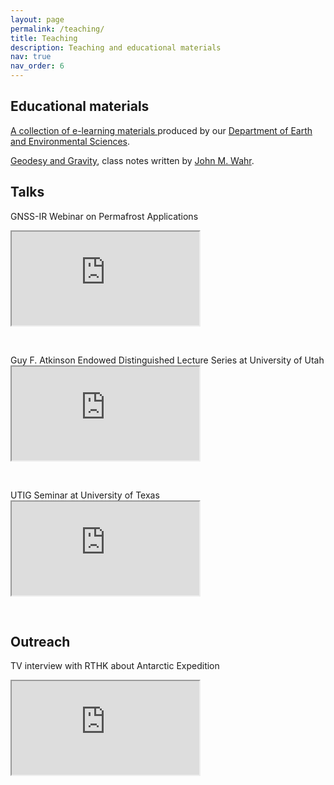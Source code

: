```yaml
---
layout: page
permalink: /teaching/
title: Teaching
description: Teaching and educational materials
nav: true
nav_order: 6
---
```

## Educational materials

<a href="https://www.ees.cuhk.edu.hk/resources/e-learning/"> A collection of e-learning materials </a> produced by our <a href="https://www.ees.cuhk.edu.hk/"> Department of Earth and Environmental Sciences</a>.

[Geodesy and Gravity](/assets/pdf/Wahr_Geodesy.pdf), class notes written by <a href="http://www.johnwahr.com"> John M. Wahr</a>.

## Talks
GNSS-IR Webinar on Permafrost Applications
<div class="embed-responsive embed-responsive-16by9">
  <iframe 
    class="embed-responsive-item" 
    src="https://www.youtube-nocookie.com/embed/R1EvZQOVitc?start=123&rel=0&modestbranding=1" 
    allow="accelerometer; autoplay; clipboard-write; encrypted-media; gyroscope; picture-in-picture" 
    allowfullscreen>
  </iframe>
</div>

<p> &nbsp; </p>
Guy F. Atkinson Endowed Distinguished Lecture Series at University of Utah 
<div class="embed-responsive embed-responsive-16by9">
  <iframe 
    class="embed-responsive-item" 
    src="https://www.youtube-nocookie.com/embed/8YP_s7vpES8?rel=0&modestbranding=1" 
    allow="accelerometer; autoplay; clipboard-write; encrypted-media; gyroscope; picture-in-picture" 
    allowfullscreen>
  </iframe>
</div>

<p> &nbsp; </p>
UTIG Seminar at University of Texas 
<div class="embed-responsive embed-responsive-16by9">
  <iframe 
    class="embed-responsive-item" 
    src="https://www.youtube-nocookie.com/embed/bncvEry0SNY?rel=0&modestbranding=1" 
    allow="accelerometer; autoplay; clipboard-write; encrypted-media; gyroscope; picture-in-picture" 
    allowfullscreen
    title="YouTube video player">
  </iframe>
</div>

<p> &nbsp; </p>

## Outreach

TV interview with RTHK about Antarctic Expedition
<div class="embed-responsive embed-responsive-16by9">
  <iframe 
    class="embed-responsive-item" 
    src="https://www.youtube-nocookie.com/embed/tA3lxswdOyU?start=385&list=PLuwJy35eAVaKmJ_JgQ7YOlNLhOAd8gIbq&rel=0&modestbranding=1" 
    allow="accelerometer; autoplay; clipboard-write; encrypted-media; gyroscope; picture-in-picture" 
    allowfullscreen>
  </iframe>
</div>

